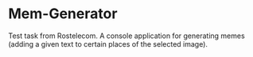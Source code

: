 # Mem-Generator
Test task from Rostelecom. A console application for generating memes (adding a given text to certain places of the selected image).
